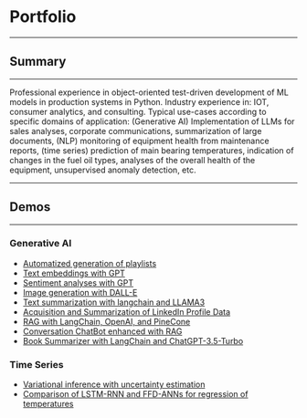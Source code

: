 # Portfolio

---
## Summary
---
Professional experience in object-oriented test-driven development of ML 
models in production systems in Python. Industry experience in: IOT, 
consumer analytics, and consulting. Typical use-cases according to 
specific domains of application: (Generative AI) Implementation of LLMs 
for sales analyses, corporate communications, summarization of large 
documents, (NLP) monitoring of equipment health from maintenance 
reports, (time series) prediction of main bearing temperatures, 
indication of changes in the fuel oil types, analyses of the overall 
health of the equipment, unsupervised anomaly detection, etc.

---
## Demos
---

### Generative AI  
- [Automatized generation of playlists](/demos/playlist_generator_demo.html)
- [Text embeddings with GPT](/demos/embedding_demo.html)
- [Sentiment analyses with GPT](/demos/sentiment_analyses.html)
- [Image generation with DALL-E](/demos/generate_images.html)
- [Text summarization with langchain and LLAMA3](/demos/langchain_demo.html)
- [Acquisition and Summarization of LinkedIn Profile Data](/demos/profile_finder.html)
- [RAG with LangChain, OpenAI, and PineCone](demos/langchain_rag.html)
- [Conversation ChatBot enhanced with RAG](demos/massage_bot.html)
- [Book Summarizer with LangChain and ChatGPT-3.5-Turbo](demos/book_summarizer.html)

### Time Series
- [Variational inference with uncertainty estimation](demos/mc_dropout.html)
- [Comparison of LSTM-RNN and FFD-ANNs for regression of temperatures](demos/lstm_rnn.html)
